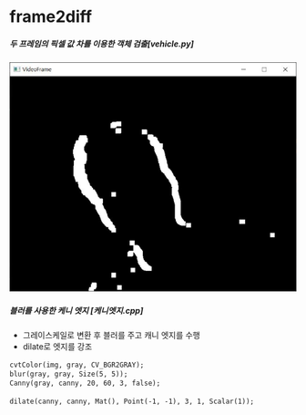 # frame2diff
##### 두 프레임의 픽셀 값 차를 이용한 객체 검출[vehicle.py]

![예제](./img/예제.JPG)

##### 블러를 사용한 케니 엣지 [케니엣지.cpp]

- 그레이스케일로 변환 후 블러를 주고 캐니 엣지를 수행
- dilate로 엣지를 강조
```
cvtColor(img, gray, CV_BGR2GRAY);
blur(gray, gray, Size(5, 5));
Canny(gray, canny, 20, 60, 3, false);

dilate(canny, canny, Mat(), Point(-1, -1), 3, 1, Scalar(1));
```
